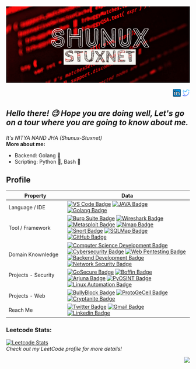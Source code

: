 <p align="center">
  <a href="https://github.com/Shunux-Stuxnet">
    <img src="https://raw.githubusercontent.com/Shunux-Stuxnet/Shunux-Stuxnet/main/My%20Post%20(5)%7E2.png" />
  </a>
</p>
<p align="right">
  <a href="https://www.linkedin.com/in/shunux-stuxnet"><img src="https://github.com/Shunux-Stuxnet/Shunux-Stuxnet/blob/dde9363e7f1ab620489c06ce99be4120a82e0140/linkedin-64.png" width="21" ></a>
  <a href="https://twitter.com/CySecDF?s=09"><img src="https://github.com/Shunux-Stuxnet/Shunux-Stuxnet/blob/dde9363e7f1ab620489c06ce99be4120a82e0140/twitter.svg" width="21"/></a>
</p>

<h2><i><p>Hello there! 😉 Hope you are doing well, Let's go on a tour where you are going to know about me.</p></i></h2>
<i>It's NITYA NAND JHA (Shunux-Stuxnet)</i>
<br>
<b>More about me:</b>

* Backend: Golang 🚀
* Scripting: Python 🐍, Bash 📜


## Profile
Property                 | Data  
-------------------------|------
Language / IDE           | [![VS Code Badge](https://img.shields.io/badge/-VS%20Code-007ACC?style=flat&logo=visual-studio-code&logoColor=white)](https://github.com/search?q=user%3Ashunux&type=Repositories) [![JAVA Badge](https://img.shields.io/badge/-JAVA-007396?style=flat&logo=JAVA&logoColor=white)](https://github.com/search?q=user%3Ashunux&type=Repositories) [![Golang Badge](https://img.shields.io/badge/-Golang-00ADD8?style=flat&logo=go&logoColor=white)](https://github.com/search?q=user%3Ashunux&type=Repositories)
Tool / Framework         | [![Burp Suite Badge](https://img.shields.io/badge/-Burp_Suite-FF6347?style=flat&logo=burp%20suite&logoColor=white)](https://portswigger.net/burp) [![Wireshark Badge](https://img.shields.io/badge/-Wireshark-1679A7?style=flat&logo=wireshark&logoColor=white)](https://www.wireshark.org/) [![Metasploit Badge](https://img.shields.io/badge/-Metasploit-696969?style=flat&logo=metasploit&logoColor=white)](https://www.metasploit.com/) [![Nmap Badge](https://img.shields.io/badge/-Nmap-E51C23?style=flat&logo=nmap&logoColor=white)](https://nmap.org/) [![Snort Badge](https://img.shields.io/badge/-Snort-FF4500?style=flat&logo=snort&logoColor=white)](https://www.snort.org/) [![SQLMap Badge](https://img.shields.io/badge/-SQLMap-CC2927?style=flat&logo=sqlmap&logoColor=white)](http://sqlmap.org/) [![GitHub Badge](https://img.shields.io/badge/-GitHub-181717?style=flat&logo=github&logoColor=white)](https://github.com/)
Domain Knownledge        | [![Computer Science Development Badge](https://img.shields.io/badge/-Computer%20Science-FAB040?style=flat&logoColor=white)](https://github.com/search?q=shunux%3Azmcx16&type=Repositories) [![Cybersecurity Badge](https://img.shields.io/badge/-Cybersecurity-FF0000?style=flat&logoColor=white)](https://github.com/search?q=shunux%3Azmcx16&type=Repositories) [![Web Pentesting Badge](https://img.shields.io/badge/-Web%20Pentesting-00BFFF?style=flat&logoColor=white)](https://github.com/search?q=shunux%3Azmcx16&type=Repositories) [![Backend Development Badge](https://img.shields.io/badge/-Backend%20Development-008000?style=flat&logoColor=white)](https://github.com/search?q=shunux%3Azmcx16&type=Repositories) [![Network Security Badge](https://img.shields.io/badge/-Network%20Security-FFA500?style=flat&logoColor=white)](https://github.com/search?q=shunux%3Azmcx16&type=Repositories)
Projects - Security <img width=200/> | [![GoSecure Badge](https://img.shields.io/badge/-GoSecure-00BFFF?style=flat&logoColor=white)](https://github.com/Shunux-Stuxnet/GoSecure) [![Boffin Badge](https://img.shields.io/badge/-Boffin-800080?style=flat&logoColor=white)](https://github.com/Shunux-Stuxnet/Boffin) [![Arjuna Badge](https://img.shields.io/badge/-Arjuna-FFA500?style=flat&logoColor=white)](https://github.com/Shunux-Stuxnet/T1T5) [![PyOSINT Badge](https://img.shields.io/badge/-PyOSINT-4B0082?style=flat&logoColor=white)](https://github.com/Shunux-Stuxnet/Pyosint) [![Linux Automation Badge](https://img.shields.io/badge/-Linux%20Automation-008000?style=flat&logoColor=white)](https://github.com/Shunux-Stuxnet/Linux_System_Automation)
Projects - Web      | [![BullyBlock Badge](https://img.shields.io/badge/-BullyBlock-FF4500?style=flat&logoColor=white)](https://github.com/Shunux-Stuxnet/BullyBlock) [![ProtoGeCell Badge](https://img.shields.io/badge/-ProtoGeCell-FF69B4?style=flat&logoColor=white)](https://github.com/Shunux-Stuxnet/ProtogeCell-Golang-Project-) [![Cryptanite Badge](https://img.shields.io/badge/-Cryptanite-9370DB?style=flat&logoColor=white)](https://github.com/Shunux-Stuxnet/Cryptanite) 
Reach Me                 | [![Twitter Badge](https://img.shields.io/badge/-zmcx16-00acee?style=flat&logo=twitter&logoColor=white)](https://twitter.com/CySecDF) [![Gmail Badge](https://img.shields.io/badge/-zmcx16-e54448?style=flat&logo=Gmail&logoColor=white)](mailto:nitya.nandjha2020@vitbhopal.ac.in) [![Linkedin Badge](https://img.shields.io/badge/-zmcx16-blue?style=flat&logo=Linkedin&logoColor=white)](https://www.linkedin.com/in/shunux-stuxnet/)

<h3>Leetcode Stats:</h3>
<p>
  <a href="https://leetcode.com/shunux">
    <img src="https://leetcard.jacoblin.cool/shunux?ext=contest" alt="Leetcode Stats" />
  </a>
  <br>
  <em>Check out my LeetCode profile for more details!</em>
</p>
<p align="right">
  <img src="https://img.freepik.com/free-vector/cute-hacker-operating-laptop-cartoon-vector-icon-illustration-people-technology-icon-isolated-flat_138676-7079.jpg?w=740&t=st=1690915330~exp=1690915930~hmac=7c36aff3870feb335e3806bf957ee03d2b57c3c69b80e54a9763d9d59c54a8f3&position=5&from_view=keyword&track=ais" width="200" />
</p>


